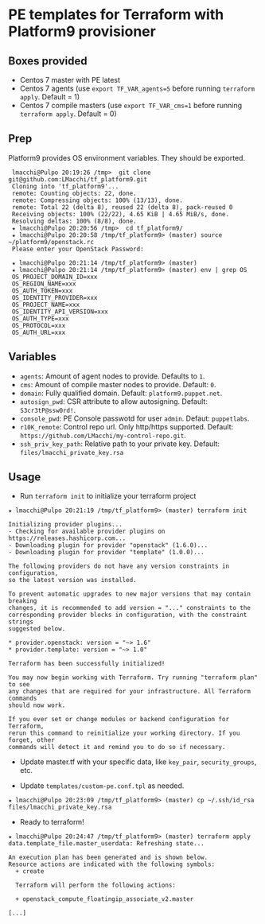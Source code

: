 # PE templates for Terraform with Platform9 provisioner

## Boxes provided
- Centos 7 master with PE latest
- Centos 7 agents (use `export TF_VAR_agents=5` before running `terraform apply`. Default = 1)
- Centos 7 compile masters (use `export TF_VAR_cms=1` before running `terraform apply`. Default = 0)

## Prep
Platform9 provides OS environment variables. They should be exported.

```
 lmacchi@Pulpo 20:19:26 /tmp>  git clone git@github.com:LMacchi/tf_platform9.git
 Cloning into 'tf_platform9'...
 remote: Counting objects: 22, done.
 remote: Compressing objects: 100% (13/13), done.
 remote: Total 22 (delta 8), reused 22 (delta 8), pack-reused 0
 Receiving objects: 100% (22/22), 4.65 KiB | 4.65 MiB/s, done.
 Resolving deltas: 100% (8/8), done.
 ★ lmacchi@Pulpo 20:20:56 /tmp>  cd tf_platform9/
 ★ lmacchi@Pulpo 20:20:58 /tmp/tf_platform9> (master) source ~/platform9/openstack.rc
 Please enter your OpenStack Password:

 ★ lmacchi@Pulpo 20:21:14 /tmp/tf_platform9> (master)
 ★ lmacchi@Pulpo 20:21:14 /tmp/tf_platform9> (master) env | grep OS
 OS_PROJECT_DOMAIN_ID=xxx
 OS_REGION_NAME=xxx
 OS_AUTH_TOKEN=xxx
 OS_IDENTITY_PROVIDER=xxx
 OS_PROJECT_NAME=xxx
 OS_IDENTITY_API_VERSION=xxx
 OS_AUTH_TYPE=xxx
 OS_PROTOCOL=xxx
 OS_AUTH_URL=xxx
 ```

## Variables

- `agents`: Amount of agent nodes to provide. Defaults to `1`.
- `cms`:    Amount of compile master nodes to provide. Default: `0`.
- `domain`: Fully qualified domain. Default: `platform9.puppet.net`.
- `autosign_pwd`: CSR attribute to allow autosigning. Default: `S3cr3tP@ssw0rd!`.
- `console_pwd`: PE Console passwotd for user `admin`. Defaut: `puppetlabs`.
- `r10K_remote`: Control repo url. Only http/https supported. Default: `https://github.com/LMacchi/my-control-repo.git`.
- `ssh_priv_key_path`: Relative path to your private key. Default: `files/lmacchi_private_key.rsa`

## Usage

- Run `terraform init` to initialize your terraform project

```
★ lmacchi@Pulpo 20:21:19 /tmp/tf_platform9> (master) terraform init

Initializing provider plugins...
- Checking for available provider plugins on https://releases.hashicorp.com...
- Downloading plugin for provider "openstack" (1.6.0)...
- Downloading plugin for provider "template" (1.0.0)...

The following providers do not have any version constraints in configuration,
so the latest version was installed.

To prevent automatic upgrades to new major versions that may contain breaking
changes, it is recommended to add version = "..." constraints to the
corresponding provider blocks in configuration, with the constraint strings
suggested below.

* provider.openstack: version = "~> 1.6"
* provider.template: version = "~> 1.0"

Terraform has been successfully initialized!

You may now begin working with Terraform. Try running "terraform plan" to see
any changes that are required for your infrastructure. All Terraform commands
should now work.

If you ever set or change modules or backend configuration for Terraform,
rerun this command to reinitialize your working directory. If you forget, other
commands will detect it and remind you to do so if necessary.
```

- Update master.tf with your specific data, like `key_pair`, `security_groups`, etc.

- Update `templates/custom-pe.conf.tpl` as needed.

```
★ lmacchi@Pulpo 20:23:09 /tmp/tf_platform9> (master) cp ~/.ssh/id_rsa files/lmacchi_private_key.rsa
```

- Ready to terraform!

```
★ lmacchi@Pulpo 20:24:47 /tmp/tf_platform9> (master) terraform apply
data.template_file.master_userdata: Refreshing state...

An execution plan has been generated and is shown below.
Resource actions are indicated with the following symbols:
  + create

  Terraform will perform the following actions:

  + openstack_compute_floatingip_associate_v2.master

[...]
```

